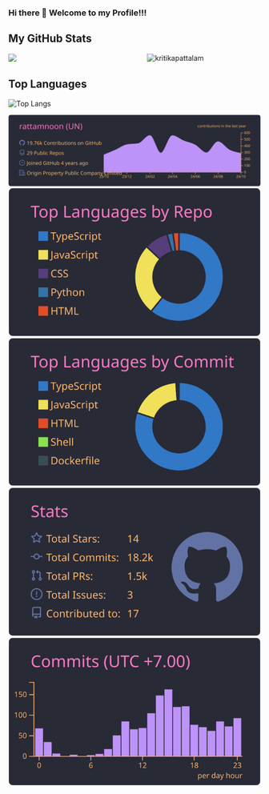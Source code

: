 ### Hi there 👋 Welcome to my Profile!!!

## My GitHub Stats

 <img src="https://github-readme-stats.vercel.app/api?username=rattamnoon&show_icons=true&theme=midnight-purple" alt="kritikapattalam" width="45%" align="right"/>
<img  src="https://github-readme-streak-stats.herokuapp.com/?user=rattamnoon&theme=midnight-purple" width="48%" >

## Top Languages

![Top Langs](https://github-readme-stats.vercel.app/api/top-langs/?username=rattamnoon&size_weight=0.5&count_weight=0.5)

<!--START_SECTION:waka-->
<!--END_SECTION:waka-->

<!--
**pthongtaem/pthongtaem** is a ✨ _special_ ✨ repository because its `README.md` (this file) appears on your GitHub profile.

Here are some ideas to get you started:

- 🔭 I’m currently working on ...
- 🌱 I’m currently learning ...
- 👯 I’m looking to collaborate on ...
- 🤔 I’m looking for help with ...
- 💬 Ask me about ...
- 📫 How to reach me: ...
- 😄 Pronouns: ...
- ⚡ Fun fact: ...
-->



[![](https://raw.githubusercontent.com/rattamnoon/GitHub-Profile-Summary-Cards/main/profile-summary-card-output/dracula/0-profile-details.svg)](https://github.com/vn7n24fzkq/github-profile-summary-cards)
[![](https://raw.githubusercontent.com/rattamnoon/GitHub-Profile-Summary-Cards/main/profile-summary-card-output/dracula/1-repos-per-language.svg)](https://github.com/vn7n24fzkq/github-profile-summary-cards) [![](https://raw.githubusercontent.com/rattamnoon/GitHub-Profile-Summary-Cards/main/profile-summary-card-output/dracula/2-most-commit-language.svg)](https://github.com/vn7n24fzkq/github-profile-summary-cards)
[![](https://raw.githubusercontent.com/rattamnoon/GitHub-Profile-Summary-Cards/main/profile-summary-card-output/dracula/3-stats.svg)](https://github.com/vn7n24fzkq/github-profile-summary-cards) [![](https://raw.githubusercontent.com/rattamnoon/GitHub-Profile-Summary-Cards/main/profile-summary-card-output/dracula/4-productive-time.svg)](https://github.com/vn7n24fzkq/github-profile-summary-cards)

